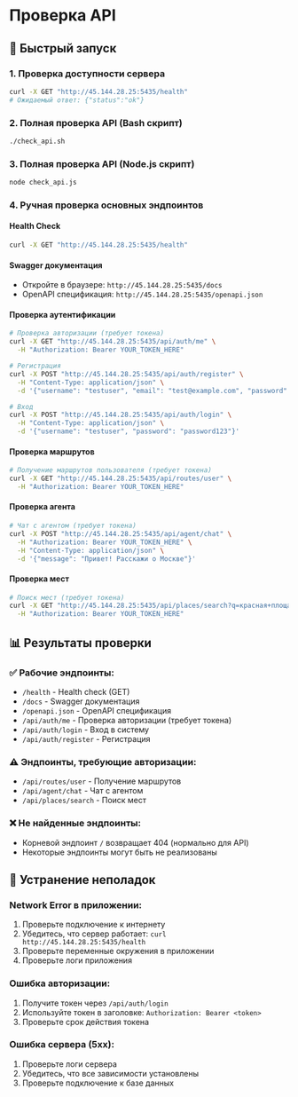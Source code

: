 # Проверка API

## 🚀 Быстрый запуск

### 1. Проверка доступности сервера

```bash
curl -X GET "http://45.144.28.25:5435/health"
# Ожидаемый ответ: {"status":"ok"}
```

### 2. Полная проверка API (Bash скрипт)

```bash
./check_api.sh
```

### 3. Полная проверка API (Node.js скрипт)

```bash
node check_api.js
```

### 4. Ручная проверка основных эндпоинтов

#### Health Check

```bash
curl -X GET "http://45.144.28.25:5435/health"
```

#### Swagger документация

- Откройте в браузере: `http://45.144.28.25:5435/docs`
- OpenAPI спецификация: `http://45.144.28.25:5435/openapi.json`

#### Проверка аутентификации

```bash
# Проверка авторизации (требует токена)
curl -X GET "http://45.144.28.25:5435/api/auth/me" \
  -H "Authorization: Bearer YOUR_TOKEN_HERE"

# Регистрация
curl -X POST "http://45.144.28.25:5435/api/auth/register" \
  -H "Content-Type: application/json" \
  -d '{"username": "testuser", "email": "test@example.com", "password": "password123"}'

# Вход
curl -X POST "http://45.144.28.25:5435/api/auth/login" \
  -H "Content-Type: application/json" \
  -d '{"username": "testuser", "password": "password123"}'
```

#### Проверка маршрутов

```bash
# Получение маршрутов пользователя (требует токена)
curl -X GET "http://45.144.28.25:5435/api/routes/user" \
  -H "Authorization: Bearer YOUR_TOKEN_HERE"
```

#### Проверка агента

```bash
# Чат с агентом (требует токена)
curl -X POST "http://45.144.28.25:5435/api/agent/chat" \
  -H "Authorization: Bearer YOUR_TOKEN_HERE" \
  -H "Content-Type: application/json" \
  -d '{"message": "Привет! Расскажи о Москве"}'
```

#### Проверка мест

```bash
# Поиск мест (требует токена)
curl -X GET "http://45.144.28.25:5435/api/places/search?q=красная+площадь" \
  -H "Authorization: Bearer YOUR_TOKEN_HERE"
```

## 📊 Результаты проверки

### ✅ Рабочие эндпоинты:

- `/health` - Health check (GET)
- `/docs` - Swagger документация
- `/openapi.json` - OpenAPI спецификация
- `/api/auth/me` - Проверка авторизации (требует токена)
- `/api/auth/login` - Вход в систему
- `/api/auth/register` - Регистрация

### ⚠️ Эндпоинты, требующие авторизации:

- `/api/routes/user` - Получение маршрутов
- `/api/agent/chat` - Чат с агентом
- `/api/places/search` - Поиск мест

### ❌ Не найденные эндпоинты:

- Корневой эндпоинт `/` возвращает 404 (нормально для API)
- Некоторые эндпоинты могут быть не реализованы

## 🔧 Устранение неполадок

### Network Error в приложении:

1. Проверьте подключение к интернету
2. Убедитесь, что сервер работает: `curl http://45.144.28.25:5435/health`
3. Проверьте переменные окружения в приложении
4. Проверьте логи приложения

### Ошибка авторизации:

1. Получите токен через `/api/auth/login`
2. Используйте токен в заголовке: `Authorization: Bearer <token>`
3. Проверьте срок действия токена

### Ошибка сервера (5xx):

1. Проверьте логи сервера
2. Убедитесь, что все зависимости установлены
3. Проверьте подключение к базе данных
